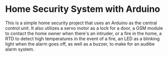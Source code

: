 # Home Security System with Arduino

This is a simple home security project that uses an Arduino as the central control unit. It also utilizes a servo motor as a lock for a door, a GSM module to contact the home owner when there's an intruder, or a fire in the home, a RTD to detect high temperatures in the event of a fire, an LED as a blinking light when the alarm goes off, as well as a buzzer, to make for an audibe alarm system.

